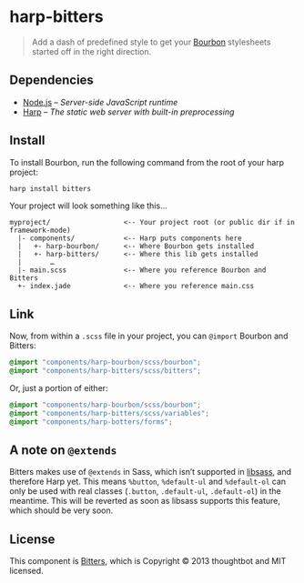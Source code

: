 # harp-bitters

> Add a dash of predefined style to get your [Bourbon](http://bourbon.io/) stylesheets started off in the right direction.

## Dependencies

* [Node.js](http://nodejs.org/) – _Server-side JavaScript runtime_
* [Harp](http://harpjs.com/) – _The static web server with built-in preprocessing_

## Install

To install Bourbon, run the following command from the root of your harp project:

```bash
harp install bitters
```

Your project will look something like this…

```
myproject/                  <-- Your project root (or public dir if in framework-mode)
  |- components/            <-- Harp puts components here
  |   +- harp-bourbon/      <-- Where Bourbon gets installed
  |   +- harp-bitters/      <-- Where this lib gets installed
  |       …
  |- main.scss              <-- Where you reference Bourbon and Bitters
  +- index.jade             <-- Where you reference main.css
```

## Link

Now, from within a `.scss` file in your project, you can `@import` Bourbon and Bitters:

```scss
@import "components/harp-bourbon/scss/bourbon";
@import "components/harp-bitters/scss/bitters";
```

Or, just a portion of either:

```scss
@import "components/harp-bourbon/scss/bourbon";
@import "components/harp-bitters/scss/variables";
@import "components/harp-botters/forms";
```

## A note on `@extends`

Bitters makes use of `@extends` in Sass, which isn’t supported in [libsass](http://libsass.org), and therefore Harp yet. This means `%button`, `%default-ul` and `%default-ol` can only be used with real classes (`.button`, `.default-ul`, `.default-ol`) in the meantime. This will be reverted as soon as libsass supports this feature, which should be very soon.

## License

This component is [Bitters](http://github.com/thoughtbot/bitters), which is Copyright © 2013 thoughtbot and MIT licensed.
